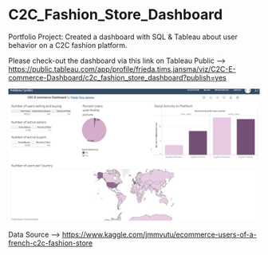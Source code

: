 # C2C_Fashion_Store_Dashboard
Portfolio Project: Created a dashboard with SQL &amp; Tableau about user behavior on a C2C fashion platform. 


Please check-out the dashboard via this link on Tableau Public --> <br>
https://public.tableau.com/app/profile/frieda.tims.jansma/viz/C2C-E-commerce-Dashboard/c2c_fashion_store_dashboard?publish=yes



<a href="https://public.tableau.com/app/profile/frieda.tims.jansma/viz/C2C-E-commerce-Dashboard/c2c_fashion_store_dashboard?publish=yes" target="_blank"> <img src="https://github.com/FriedaTims-Jansma/C2C_Fashion_Store_Dashboard/blob/main/c2c_e-commerce_screenshot.png" alt="C2C Dashboard" style="max-width: 100%;"/> </a> 

Data Source --> https://www.kaggle.com/jmmvutu/ecommerce-users-of-a-french-c2c-fashion-store
